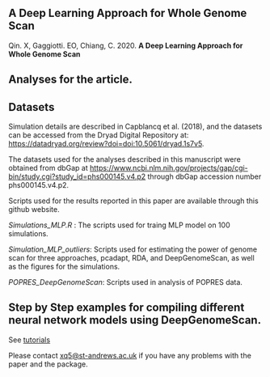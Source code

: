 ## A Deep Learning Approach for Whole Genome Scan

Qin. X, Gaggiotti. EO, Chiang, C. 2020. **A Deep Learning Approach for Whole Genome Scan**


## Analyses for the article.

## Datasets

Simulation details are described in Capblancq et al. (2018), and the datasets can be accessed from the Dryad Digital Repository at: https://datadryad.org/review?doi=doi:10.5061/dryad.1s7v5. 

The datasets used for the analyses described in this manuscript were obtained from dbGap at https://www.ncbi.nlm.nih.gov/projects/gap/cgi-bin/study.cgi?study_id=phs000145.v4.p2 through dbGap accession number phs000145.v4.p2.

Scripts used for the results reported in this paper are available through this github website.


_Simulations_MLP.R_ : The scripts used for traing MLP model on 100 simulations.

_Simulation_MLP_outliers_: Scripts used for estimating the power of genome scan for three approaches, pcadapt, RDA, and DeepGenomeScan, as well as the figures for the simulations.

_POPRES_DeepGenomeScan_: Scripts used in analysis of POPRES data.

## Step by Step examples for compiling different neural network models using DeepGenomeScan.

See [tutorials](https://xinghuq.github.io/DeepGenomeScan/articles/Deep%20Learning%20Architecture%20Construction.html)

Please contact xq5@st-andrews.ac.uk if you have any problems with the paper and the package.

